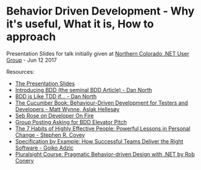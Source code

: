 # Behavior Driven Development - Why it's useful, What it is, How to approach
Presentation Slides for talk initially given at [Northern Colorado .NET User Group](https://www.meetup.com/NoCoNET/events/239366350/) - Jun 12 2017

Resources:
- [The Presentation Slides](https://raelyard.github.io/WhyBdd/Presentation.html)
- [Introducing BDD (the seminal BDD Article) - Dan North](https://dannorth.net/introducing-bdd/)
- [BDD is Like TDD if... - Dan North](https://dannorth.net/2012/05/31/bdd-is-like-tdd-if/)
- [The Cucumber Book: Behaviour-Driven Development for Testers and Developers - Matt Wynne, Aslak Hellesøy](https://www.amazon.com/dp/1680502387/?tag=devonfir-20)
- [Seb Rose on Developer On Fire](http://developeronfire.com/podcast/episode-237-seb-rose-experiences)
- [Group Posting Asking for BDD Elevator Pitch](https://groups.google.com/forum/#!topic/cukes/Ya76e-DlimM)
- [The 7 Habits of Highly Effective People: Powerful Lessons in Personal Change - Stephen R. Covey](https://www.amazon.com/dp/1451639619/?tag=devonfir-20)
- [Specification by Example: How Successful Teams Deliver the Right Software - Gojko Adzic](https://www.amazon.com/dp/1617290084/?tag=devonfir-20)
- [Pluralsight Course: Pragmatic Behavior-driven Design with .NET by Rob Conery](https://www.pluralsight.com/courses/pragmatic-bdd-dotnet)
